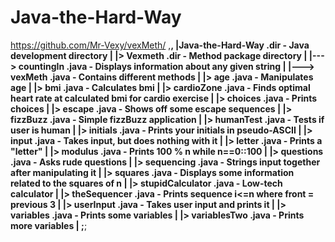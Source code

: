 # Java-the-Hard-Way
https://github.com/Mr-Vexy/vexMeth/
,__________________________________________________________________________________________________________,
|Java-the-Hard-Way      .dir           - Java development directory                                        |
|> Vexmeth              .dir           - Method package directory                                          |
|---> countingIn        .java          - Displays information about any given string                       |
|---> vexMeth           .java          - Contains different methods                                        |
|> age                  .java          - Manipulates age                                                   |
|> bmi                  .java          - Calculates bmi                                                    |
|> cardioZone           .java          - Finds optimal heart rate at calculated bmi for cardio exercise    |
|> choices              .java          - Prints choices                                                    |
|> escape               .java          - Shows off some escape sequences                                   | 
|> fizzBuzz             .java          - Simple fizzBuzz application                                       | 
|> humanTest            .java          - Tests if user is human                                            | 
|> initials             .java          - Prints your initials in pseudo-ASCII                              | 
|> input                .java          - Takes input, but does nothing with it                             | 
|> letter               .java          - Prints a "letter"                                                 | 
|> modulus              .java          - Prints 100 % n while n==0::100                                    | 
|> questions            .java          - Asks rude questions                                               | 
|> sequencing           .java          - Strings input together after manipulating it                      |
|> squares              .java          - Displays some information related to the squares of n             |
|> stupidCalculator     .java          - Low-tech calculator                                               |
|> theSequencer         .java          - Prints sequence i<=n where front = previous 3                     |
|> userInput            .java          - Takes user input and prints it                                    |
|> variables            .java          - Prints some variables                                             |
|> variablesTwo         .java          - Prints more variables                                             |
;__________________________________________________________________________________________________________;
